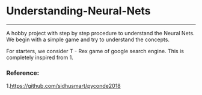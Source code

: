 # Understanding-Neural-Nets
---------------------------------

A hobby project with step by step procedure to understand the Neural Nets.
We begin with a simple game and try to understand the concepts.

For starters, we consider T - Rex game of google search engine. This is completely inspired from 1.


### Reference: 
1.https://github.com/sidhusmart/pyconde2018
